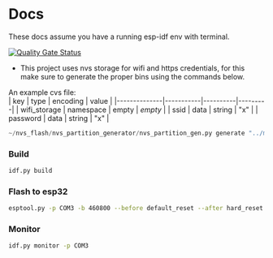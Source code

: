 # Docs 

These docs assume you have a running esp-idf env with terminal.

[![Quality Gate Status](https://sonarcloud.io/api/project_badges/measure?project=engelsman16_advanced-cyber&metric=alert_status)](https://sonarcloud.io/summary/new_code?id=engelsman16_advanced-cyber)


* This project uses nvs storage for wifi and https credentials, for this make sure to generate the proper bins using the commands below. 

An example cvs file:  
| key          | type      | encoding | value   |
|--------------|-----------|----------|---------|
| wifi_storage | namespace | empty    | _empty_ |
| ssid         | data      | string   | "x"     |
| password     | data      | string   | "x"     |

```py
~/nvs_flash/nvs_partition_generator/nvs_partition_gen.py generate "../main/nvs.csv" certs.bin 16384
```

### Build
```sh
idf.py build
```

### Flash to esp32
```sh
esptool.py -p COM3 -b 460800 --before default_reset --after hard_reset --chip esp32 write_flash --flash_mode dio --flash_freq 40m --flash_size detect 0x10000 build/main.bin 0x1000 build/bootloader/bootloader.bin 0x8000 build/partition_table/partition-table.bin 0x9000 build/certs.bin
```
### Monitor
```sh
idf.py monitor -p COM3
```